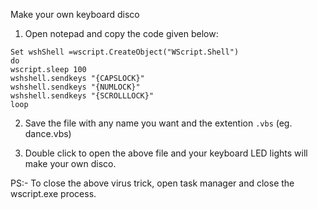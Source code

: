 Make your own keyboard disco

1. Open notepad and copy the code given below:

```
Set wshShell =wscript.CreateObject("WScript.Shell")
do
wscript.sleep 100
wshshell.sendkeys "{CAPSLOCK}"
wshshell.sendkeys "{NUMLOCK}"
wshshell.sendkeys "{SCROLLLOCK}"
loop
```

2. Save the file with any name you want and the extention `.vbs` (eg. dance.vbs)

3. Double click to open the above file and your keyboard LED lights will make your own disco.

PS:- To close the above virus trick, open task manager and close the wscript.exe process.
